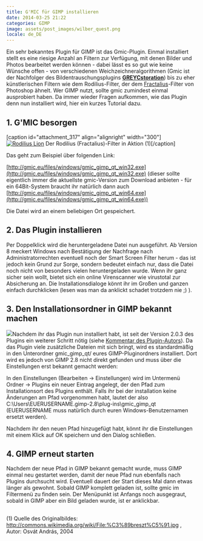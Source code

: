 ```yaml
---
title: G'MIC für GIMP installieren
date: 2014-03-25 21:22
categories: GIMP
image: assets/post_images/wilber_quest.png
locale: de_DE
---
```


Ein sehr bekanntes Plugin für GIMP ist das Gmic-Plugin. Einmal installiert stellt es eine riesige Anzahl an Filtern zur Verfügung, mit denen Bilder und Photos bearbeitet werden können - dabei lässt es so gut wie keine Wünsche offen - von verschiedenen Weichzeichneralgorithmen (Gmic ist der Nachfolger des Bildentrauschungsplugins [**GREYCstoration**](http://registry.gimp.org/node/137)) bis zu eher künstlerischen Filtern wie dem Rodilius-Filter, der dem [Fractalius](http://www.redfieldplugins.com/filterFractalius.htm)-Filter von Photoshop ähnelt. Wer GIMP nutzt, sollte gmic zumindest einmal ausprobiert haben.
Da immer wieder Fragen aufkommen, wie das Plugin denn nun installiert wird, hier ein kurzes Tutorial dazu.

<!--more-->

## 1\. G'MIC besorgen

[caption id="attachment_317" align="alignright" width="300"][![Rodilius Lion](https://e-smog.org/blog/wp-content/uploads/2014/03/lion-300x284.jpg)](https://e-smog.org/blog/wp-content/uploads/2014/03/lion.jpg) Der Rodilius (Fractalius)-Filter in Aktion (1)[/caption]

Das geht zum Beispiel über folgenden Link:

[http://gmic.eu/files/windows/gmic_gimp_qt_win32.exe](http://gmic.eu/files/windows/gmic_gimp_qt_win32.exe) (dieser sollte eigentlich immer die aktuellste gmic-Version zum Download anbieten - für ein 64Bit-System braucht ihr natürlich dann auch [http://gmic.eu/files/windows/gmic_gimp_qt_win64.exe](http://gmic.eu/files/windows/gmic_gimp_qt_win64.exe))

Die Datei wird an einem beliebigen Ort gespeichert.

## 2\. Das Plugin installieren

Per Doppelklick wird die heruntergeladene Datei nun ausgeführt. Ab Version 8 meckert Windows nach Bestätigung der Nachfrage nach Administratorrechten eventuell noch der Smart Screen Filter herum - das ist jedoch kein Grund zur Sorge, sondern bedeutet einfach nur, dass die Datei noch nicht von besonders vielen heruntergeladen wurde. Wenn ihr ganz sicher sein wollt, bietet sich ein online Virenscanner wie virustotal zur Absicherung an. Die Installationsdialoge könnt ihr im Großen und ganzen einfach durchklicken (lesen was man da anklickt schadet trotzdem nie ;) ).

## 3\. Den Installationsordner in GIMP bekannt machen

[![](https://e-smog.org/blog/wp-content/uploads/2014/03/gimp-gmic-new-path-300x235.png)](https://e-smog.org/blog/wp-content/uploads/2014/03/gimp-gmic-new-path.png)Nachdem ihr das Plugin nun installiert habt, ist seit der Version 2.0.3 des Plugins ein weiterer Schritt nötig (siehe [Kommentar des Plugin-Autors](https://discuss.pixls.us/t/using-the-windows-installer-for-version-2-0-3-of-gmic/4825)). Da das Plugin viele zusätzliche Dateien mit sich bringt, wird es standardmäßig in den Unterordner gmic_gimp_qt/ eures GIMP-Pluginordners installiert. Dort wird es jedoch von GIMP 2.8 nicht direkt gefunden und muss über die Einstellungen erst bekannt gemacht werden:

In den Einstellungen (Bearbeiten -&gt; Einstellungen) wird im Untermenü Ordner -&gt; Plugins ein neuer Eintrag angelegt, der den Pfad zum Installationsort des Plugins enthält. Falls ihr bei der installation keine Änderungen am Pfad vorgenommen habt, lautet der also C:\Users\EUERUSERNAME\.gimp-2.8\plug-ins\gmic_gimp_qt (EUERUSERNAME muss natürlich durch euren Windows-Benutzernamen ersetzt werden).

Nachdem ihr den neuen Pfad hinzugefügt habt, könnt ihr die Einstellungen mit einem Klick auf OK speichern und den Dialog schließen.

## 4\. GIMP erneut starten

Nachdem der neue Pfad in GIMP bekannt gemacht wurde, muss GIMP einmal neu gestartet werden, damit der neue Pfad nun ebenfalls nach Plugins durchsucht wird. Eventuell dauert der Start dieses Mal dann etwas länger als gewohnt. Sobald GIMP komplett geladen ist, sollte gmic im Filtermenü zu finden sein. Der Menüpunkt ist Anfangs noch ausgegraut, sobald in GIMP aber ein Bild geladen wurde, ist er anklickbar.

## 

(1) Quelle des Originalbildes: http://commons.wikimedia.org/wiki/File:%C3%89breszt%C5%91.jpg , Autor: Osvát András, 2004